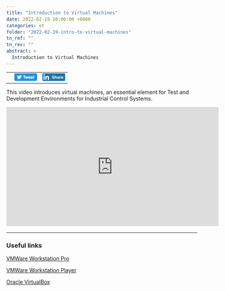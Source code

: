 ```yaml
---
title: "Introduction to Virtual Machines"
date: 2022-02-19 10:00:00 +0000
categories: ot
folder: "2022-02-19-intro-to-virtual-machines"
tn_ref: ""
tn_rev: ""
abstract: >
  Introduction to Virtual Machines
---
```

<table style="width:35%">
  <tr>
    <td style="vertical-align:bottom">
<script type='text/javascript' src='https://storage.ko-fi.com/cdn/widget/Widget_2.js'></script><script type='text/javascript'>kofiwidget2.init('Support Me on Ko-fi', '#29abe0', 'Z8Z37OFYG');kofiwidget2.draw();</script> 
    </td>
    <td style="vertical-align:bottom">
<a class="twitter-share-button"
href="https://twitter.com/intent/tweet?text=Introduction%20to%20Virtual%20Machines&url=https://hardpath.co.uk//ot/2022/02/19/intro-to-virtual-machines.html">
<img src="/assets/images/generic/tweet.png"></a>
    </td>
    <td style="vertical-align:bottom">
<a href="http://www.linkedin.com/shareArticle?url=https://hardpath.co.uk/ot/2022/02/19/intro-to-virtual-machines.html">
<img src="/assets/images/generic/linkedinshare.png">
</a>    
    </td>
  </tr>
</table>

This video introduces virtual machines, an essential element for Test and
Development Environments for Industrial Control Systems.

<iframe
  width="560"
  height="315"
  src="https://www.youtube.com/embed/QckPA7BaH7Q"
  title="YouTube video player"
  frameborder="0"
  allow="accelerometer; autoplay; clipboard-write; encrypted-media; gyroscope; picture-in-picture"
  allowfullscreen>
</iframe>

---

### Useful links

[VMWare Workstation Pro](https://www.vmware.com/products/workstation-pro.html)

[VMWare Workstation Player](https://www.vmware.com/products/workstation-player/workstation-player-evaluation.html)

[Oracle VirtualBox](https://www.virtualbox.org/)

